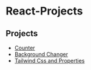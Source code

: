 # React-Projects

## Projects
- [Counter](./Counter/)
- [Background Changer](./BgChanger/)
- [Tailwind Css and Properties](./Tailwindprops/)
